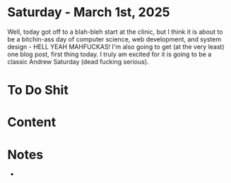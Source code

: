 # Saturday - March 1st, 2025

Well, today got off to a blah-bleh start at the clinic, but I think it is about to be a bitchin-ass day of computer science, web development, and system design - HELL YEAH MAHFUCKAS! I'm also going to get (at the very least) one blog post, first thing today. I truly am excited for it is going to be a classic Andrew Saturday (dead fucking serious).

# To Do Shit

# Content

# Notes
- 
